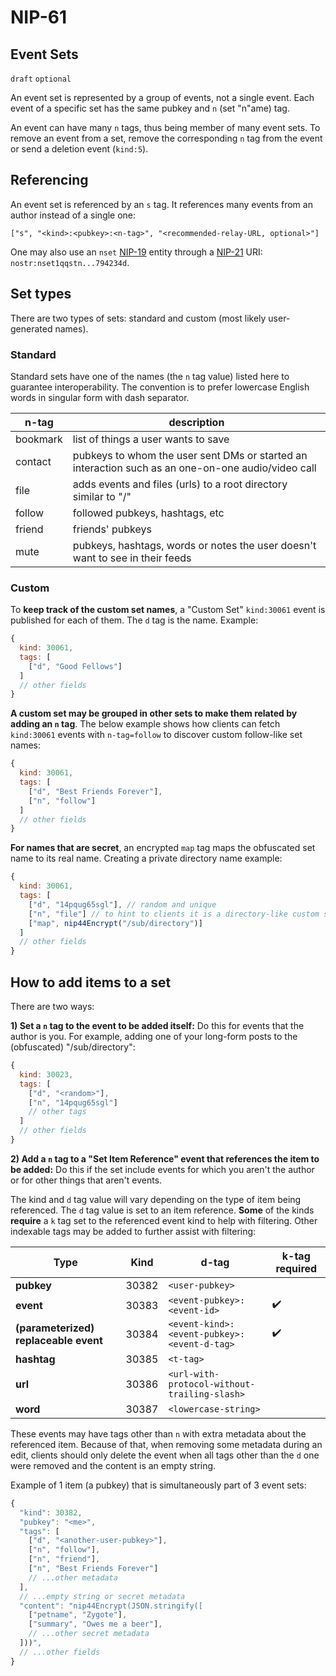 NIP-61
======

Event Sets
----------

`draft` `optional`

An event set is represented by a group of events, not a single event.
Each event of a specific set has the same pubkey and `n` (set "n"ame) tag.

An event can have many `n` tags, thus being member of many event sets.
To remove an event from a set, remove the corresponding `n` tag from the event or
send a deletion event (`kind:5`).

## Referencing

An event set is referenced by an `s` tag. It
references many events from an author instead of a single one:

`["s", "<kind>:<pubkey>:<n-tag>", "<recommended-relay-URL, optional>"]`

One may also use an `nset` [NIP-19](19.md) entity through a [NIP-21](21.md) URI: `nostr:nset1qqstn...794234d`.

## Set types

There are two types of sets: standard and custom (most likely user-generated names).

### Standard

Standard sets have one of the names (the `n` tag value) listed here to guarantee interoperability.
The convention is to prefer lowercase English words in singular form with dash separator.

| n-tag | description |
|-|-|
| bookmark | list of things a user wants to save |
| contact | pubkeys to whom the user sent DMs or started an interaction such as an one-on-one audio/video call |
| file | adds events and files (urls) to a root directory similar to "/" |
| follow | followed pubkeys, hashtags, etc |
| friend | friends' pubkeys |
| mute | pubkeys, hashtags, words or notes the user doesn't want to see in their feeds |

### Custom

To **keep track of the custom set names**, a "Custom Set" `kind:30061` event is published for each of them.
The `d` tag is the name. Example:

```js
{
  kind: 30061,
  tags: [
    ["d", "Good Fellows"]
  ]
  // other fields
}
```

**A custom set may be grouped in other sets to make them related by adding an `n` tag**.
The below example shows how clients can fetch `kind:30061` events with `n-tag=follow`
to discover custom follow-like set names:

```js
{
  kind: 30061,
  tags: [
    ["d", "Best Friends Forever"],
    ["n", "follow"]
  ]
  // other fields
}
```

**For names that are secret**, an encrypted `map` tag maps the obfuscated set name to its real name.
Creating a private directory name example:

```js
{
  kind: 30061,
  tags: [
    ["d", "14pqug65sgl"], // random and unique
    ["n", "file"] // to hint to clients it is a directory-like custom set
    ["map", nip44Encrypt("/sub/directory")]
  ]
  // other fields
}
```

## How to add items to a set

There are two ways:

**1) Set a `n` tag to the event to be added itself:** Do this for events that the author is you.
For example, adding one of your long-form posts to the (obfuscated) "/sub/directory":

```js
{
  kind: 30023,
  tags: [
    ["d", "<random>"],
    ["n", "14pqug65sgl"]
    // other tags
  ]
  // other fields
}
```

**2) Add a `n` tag to a "Set Item Reference" event that references the item to be added:**
Do this if the set include events for which you aren't the author or for other things that aren't events.

The kind and `d` tag value will vary depending on the type of item being referenced.
The `d` tag value is set to an item reference.
**Some** of the kinds **require** a `k` tag set to the referenced event kind to help with filtering.
Other indexable tags may be added to further assist with filtering:

| Type | Kind | d-tag | k-tag required |
|-|-|-|-|
| **pubkey** | 30382 | `<user-pubkey>` | |
| **event** | 30383 | `<event-pubkey>:<event-id>` | :heavy_check_mark: |
| **(parameterized) replaceable event** | 30384 | `<event-kind>:<event-pubkey>:<event-d-tag>` | :heavy_check_mark: |
| **hashtag** | 30385 | `<t-tag>` | |
| **url** | 30386 | `<url-with-protocol-without-trailing-slash>` | |
| **word** | 30387 | `<lowercase-string>` | |

These events may have tags other than `n` with extra metadata about the referenced item.
Because of that, when removing some metadata during an edit, clients should only delete the event when all tags other
than the `d` one were removed and the content is an empty string.

Example of 1 item (a pubkey) that is simultaneously part of 3 event sets:

```js
{
  "kind": 30382,
  "pubkey": "<me>",
  "tags": [
    ["d", "<another-user-pubkey>"],
    ["n", "follow"],
    ["n", "friend"],
    ["n", "Best Friends Forever"]
    // ...other metadata
  ],
  // ...empty string or secret metadata
  "content": "nip44Encrypt(JSON.stringify([
    ["petname", "Zygote"],
    ["summary", "Owes me a beer"],
    // ...other secret metadata
  ]))",
  // ...other fields
}
```
